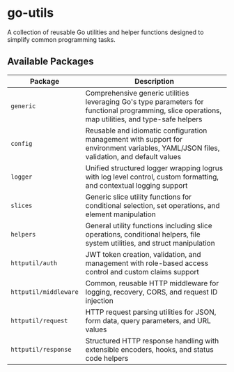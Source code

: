 # go-utils

A collection of reusable Go utilities and helper functions designed to simplify common programming tasks.

## Available Packages

| Package               | Description                                                                                                                                        |
| --------------------- | -------------------------------------------------------------------------------------------------------------------------------------------------- |
| `generic`             | Comprehensive generic utilities leveraging Go's type parameters for functional programming, slice operations, map utilities, and type-safe helpers |
| `config`              | Reusable and idiomatic configuration management with support for environment variables, YAML/JSON files, validation, and default values            |
| `logger`              | Unified structured logger wrapping logrus with log level control, custom formatting, and contextual logging support                                |
| `slices`              | Generic slice utility functions for conditional selection, set operations, and element manipulation                                                |
| `helpers`             | General utility functions including slice operations, conditional helpers, file system utilities, and struct manipulation                          |
| `httputil/auth`       | JWT token creation, validation, and management with role-based access control and custom claims support                                            |
| `httputil/middleware` | Common, reusable HTTP middleware for logging, recovery, CORS, and request ID injection                                                             |
| `httputil/request`    | HTTP request parsing utilities for JSON, form data, query parameters, and URL values                                                               |
| `httputil/response`   | Structured HTTP response handling with extensible encoders, hooks, and status code helpers                                                         |

